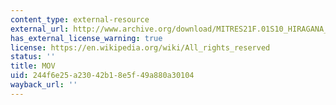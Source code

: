 ```yaml
---
content_type: external-resource
external_url: http://www.archive.org/download/MITRES21F.01S10_HIRAGANA_EXERCISES/3c5.mov
has_external_license_warning: true
license: https://en.wikipedia.org/wiki/All_rights_reserved
status: ''
title: MOV
uid: 244f6e25-a230-42b1-8e5f-49a880a30104
wayback_url: ''
---
```

